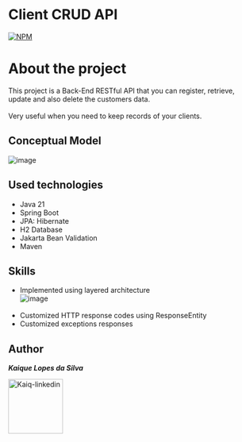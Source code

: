 # Client CRUD API

[![NPM](https://img.shields.io/npm/l/react)](https://github.com/kaiqlopes/client-crud/blob/main/LICENSE)

# About the project
This project is a Back-End RESTful API that you can register, retrieve, update and also delete the customers data.
<br><br>
Very useful when you need to keep records of your clients.

## Conceptual Model

![image](https://github.com/kaiqlopes/client-crud/assets/58572272/f727e744-8a57-49e0-b729-6d85e0a3e587)



## Used technologies

- Java 21
- Spring Boot
- JPA: Hibernate
- H2 Database
- Jakarta Bean Validation
- Maven

## Skills

- Implemented using layered architecture <br>
  ![image](https://github.com/kaiqlopes/client-crud/assets/58572272/1d229883-d1e3-4593-9b19-26887cf8cc18)
  <br><br>
- Customized HTTP response codes using ResponseEntity
- Customized exceptions responses

## Author
<b>_Kaique Lopes da Silva_</b> <br>
<div align="left" style="display: inline-block;">
  <a href="https://www.linkedin.com/in/kaiqlopes/" target="_blank">
    <img align= "center" alt="Kaiq-linkedin" = height "110" width="110" src="https://img.shields.io/badge/LinkedIn-0077B5?style=for-the-badge&logo=linkedin&logoColor=white">
  </a>
</div>
